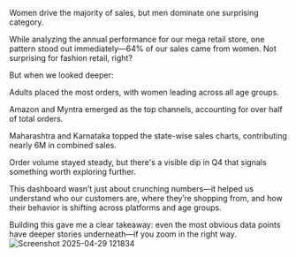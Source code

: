 Women drive the majority of sales, but men dominate one surprising category.

While analyzing the annual performance for our mega retail store, one pattern stood out immediately—64% of our sales came from women. Not surprising for fashion retail, right?

But when we looked deeper:

Adults placed the most orders, with women leading across all age groups.

Amazon and Myntra emerged as the top channels, accounting for over half of total orders.

Maharashtra and Karnataka topped the state-wise sales charts, contributing nearly 6M in combined sales.

Order volume stayed steady, but there's a visible dip in Q4 that signals something worth exploring further.

This dashboard wasn’t just about crunching numbers—it helped us understand who our customers are, where they’re shopping from, and how their behavior is shifting across platforms and age groups.

Building this gave me a clear takeaway: even the most obvious data points have deeper stories underneath—if you zoom in the right way.
![Screenshot 2025-04-29 121834](https://github.com/user-attachments/assets/afc6e4c1-492f-4c96-bea0-0ae90555d41c)
